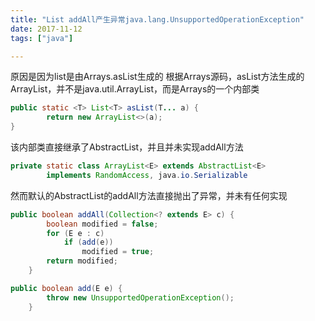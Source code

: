 ```yaml
---
title: "List addAll产生异常java.lang.UnsupportedOperationException"
date: 2017-11-12
tags: ["java"]

---
```


原因是因为list是由Arrays.asList生成的
根据Arrays源码，asList方法生成的ArrayList，并不是java.util.ArrayList，而是Arrays的一个内部类

```java
public static <T> List<T> asList(T... a) {
        return new ArrayList<>(a);
}
```
该内部类直接继承了AbstractList，并且并未实现addAll方法
```java
private static class ArrayList<E> extends AbstractList<E>
        implements RandomAccess, java.io.Serializable
```
然而默认的AbstractList的addAll方法直接抛出了异常，并未有任何实现
```java
public boolean addAll(Collection<? extends E> c) {
        boolean modified = false;
        for (E e : c)
            if (add(e))
                modified = true;
        return modified;
    }

public boolean add(E e) {
        throw new UnsupportedOperationException();
    }
```